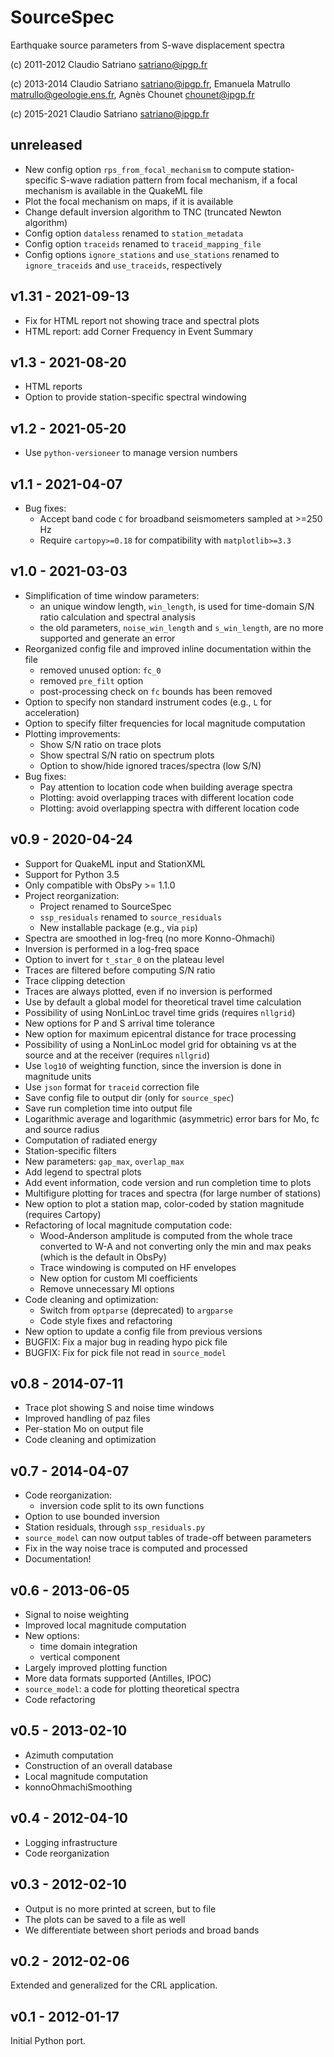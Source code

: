 # SourceSpec
Earthquake source parameters from S-wave displacement spectra

(c) 2011-2012 Claudio Satriano <satriano@ipgp.fr>

(c) 2013-2014 Claudio Satriano <satriano@ipgp.fr>,
              Emanuela Matrullo <matrullo@geologie.ens.fr>,
              Agnès Chounet <chounet@ipgp.fr>

(c) 2015-2021 Claudio Satriano <satriano@ipgp.fr>


## unreleased
  - New config option `rps_from_focal_mechanism` to compute station-specific
    S-wave radiation pattern from focal mechanism, if a focal mechanism is
    available in the QuakeML file
  - Plot the focal mechanism on maps, if it is available
  - Change default inversion algorithm to TNC (truncated
    Newton algorithm)
  - Config option `dataless` renamed to `station_metadata`
  - Config option `traceids` renamed to `traceid_mapping_file`
  - Config options `ignore_stations` and `use_stations` renamed to
    `ignore_traceids` and `use_traceids`, respectively


## v1.31 - 2021-09-13
  - Fix for HTML report not showing trace and spectral plots
  - HTML report: add Corner Frequency in Event Summary


## v1.3 - 2021-08-20
  - HTML reports
  - Option to provide station-specific spectral windowing


## v1.2 - 2021-05-20
  - Use `python-versioneer` to manage version numbers


## v1.1 - 2021-04-07
  - Bug fixes:
    - Accept band code `C` for broadband seismometers sampled at >=250 Hz
    - Require `cartopy>=0.18` for compatibility with `matplotlib>=3.3`


## v1.0 - 2021-03-03
  - Simplification of time window parameters:
    - an unique window length, `win_length`, is used for time-domain S/N ratio
      calculation and spectral analysis
    - the old parameters, `noise_win_length` and `s_win_length`, are no more
      supported and generate an error
  - Reorganized config file and improved inline documentation within the file
    - removed unused option: `fc_0`
    - removed `pre_filt` option
    - post-processing check on `fc` bounds has been removed
  - Option to specify non standard instrument codes (e.g., `L` for
    acceleration)
  - Option to specify filter frequencies for local magnitude computation
  - Plotting improvements:
    - Show S/N ratio on trace plots
    - Show spectral S/N ratio on spectrum plots
    - Option to show/hide ignored traces/spectra (low S/N)
  - Bug fixes:
    - Pay attention to location code when building average spectra
    - Plotting: avoid overlapping traces with different location code
    - Plotting: avoid overlapping spectra with different location code


## v0.9 - 2020-04-24
  - Support for QuakeML input and StationXML
  - Support for Python 3.5
  - Only compatible with ObsPy >= 1.1.0
  - Project reorganization:
    - Project renamed to SourceSpec
    - `ssp_residuals` renamed to `source_residuals`
    - New installable package (e.g., via `pip`)
  - Spectra are smoothed in log-freq (no more Konno-Ohmachi)
  - Inversion is performed in a log-freq space
  - Option to invert for `t_star_0` on the plateau level
  - Traces are filtered before computing S/N ratio
  - Trace clipping detection
  - Traces are always plotted, even if no inversion is performed
  - Use by default a global model for theoretical travel time calculation
  - Possibility of using NonLinLoc travel time grids (requires `nllgrid`)
  - New options for P and S arrival time tolerance
  - New option for maximum epicentral distance for trace processing
  - Possibility of using a NonLinLoc model grid for obtaining vs at the source
    and at the receiver (requires `nllgrid`)
  - Use `log10` of weighting function, since the inversion is done in magnitude
    units
  - Use `json` format for `traceid` correction file
  - Save config file to output dir (only for `source_spec`)
  - Save run completion time into output file
  - Logarithmic average and logarithmic (asymmetric) error bars for Mo, fc and
    source radius
  - Computation of radiated energy
  - Station-specific filters
  - New parameters: `gap_max`, `overlap_max`
  - Add legend to spectral plots
  - Add event information, code version and run completion time to plots
  - Multifigure plotting for traces and spectra (for large number of stations)
  - New option to plot a station map, color-coded by station magnitude
    (requires Cartopy)
  - Refactoring of local magnitude computation code:
    - Wood-Anderson amplitude is computed from the whole trace converted to W-A
      and not converting only the min and max peaks (which is the default in
      ObsPy)
    - Trace windowing is computed on HF envelopes
    - New option for custom Ml coefficients
    - Remove unnecessary Ml options
  - Code cleaning and optimization:
    - Switch from `optparse` (deprecated) to `argparse`
    - Code style fixes and refactoring
  - New option to update a config file from previous versions
  - BUGFIX: Fix a major bug in reading hypo pick file
  - BUGFIX: Fix for pick file not read in `source_model`


## v0.8 - 2014-07-11
  - Trace plot showing S and noise time windows
  - Improved handling of paz files
  - Per-station Mo on output file
  - Code cleaning and optimization


## v0.7 - 2014-04-07
  - Code reorganization:
    - inversion code split to its own functions
  - Option to use bounded inversion
  - Station residuals, through `ssp_residuals.py`
  - `source_model` can now output tables of trade-off between parameters
  - Fix in the way noise trace is computed and processed
  - Documentation!


## v0.6 - 2013-06-05
  - Signal to noise weighting
  - Improved local magnitude computation
  - New options:
    - time domain integration
    - vertical component
  - Largely improved plotting function
  - More data formats supported (Antilles, IPOC)
  - `source_model`: a code for plotting theoretical spectra
  - Code refactoring


## v0.5 - 2013-02-10
  - Azimuth computation
  - Construction of an overall database
  - Local magnitude computation
  - konnoOhmachiSmoothing


## v0.4 - 2012-04-10
  - Logging infrastructure
  - Code reorganization


## v0.3 - 2012-02-10
  - Output is no more printed at screen, but to file
  - The plots can be saved to a file as well
  - We differentiate between short periods and broad bands


## v0.2 - 2012-02-06
Extended and generalized for the CRL application.


## v0.1 - 2012-01-17
Initial Python port.
